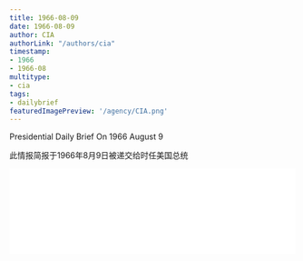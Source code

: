 ```yaml
---
title: 1966-08-09
date: 1966-08-09
author: CIA 
authorLink: "/authors/cia"
timestamp: 
- 1966
- 1966-08
multitype: 
- cia
tags: 
- dailybrief
featuredImagePreview: '/agency/CIA.png'
---
```



Presidential Daily Brief On 1966 August 9

此情报简报于1966年8月9日被递交给时任美国总统

<!--more-->





<div id="over" style="width:100%; overflow:hidden"> <iframe id="sFrame" name="sFrame" frameborder="no" border="0"  allowfullscreen marginwidth="0" scrolling="no" src = " /CIA/1966-08-09.html "  style = " position:absulute; width: 806px; top: 300;" > </iframe> </div>